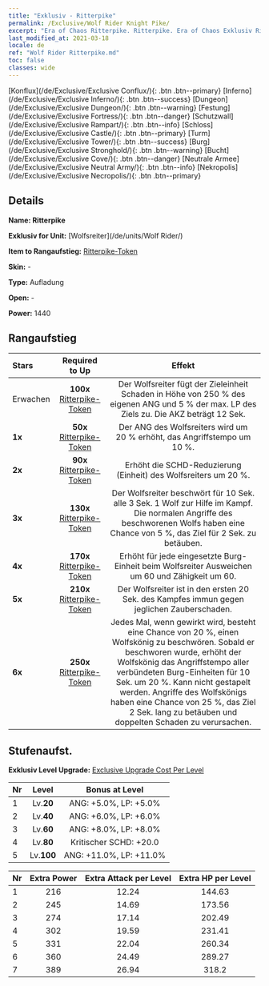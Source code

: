 ```yaml
---
title: "Exklusiv - Ritterpike"
permalink: /Exclusive/Wolf Rider Knight Pike/
excerpt: "Era of Chaos Ritterpike. Ritterpike. Era of Chaos Exklusiv Ritterpike. Wolfsreiter Exklusiv."
last_modified_at: 2021-03-18
locale: de
ref: "Wolf Rider Ritterpike.md"
toc: false
classes: wide
---
```

 [Konflux](/de/Exclusive/Exclusive Conflux/){: .btn .btn--primary} [Inferno](/de/Exclusive/Exclusive Inferno/){: .btn .btn--success} [Dungeon](/de/Exclusive/Exclusive Dungeon/){: .btn .btn--warning} [Festung](/de/Exclusive/Exclusive Fortress/){: .btn .btn--danger} [Schutzwall](/de/Exclusive/Exclusive Rampart/){: .btn .btn--info} [Schloss](/de/Exclusive/Exclusive Castle/){: .btn .btn--primary} [Turm](/de/Exclusive/Exclusive Tower/){: .btn .btn--success} [Burg](/de/Exclusive/Exclusive Stronghold/){: .btn .btn--warning} [Bucht](/de/Exclusive/Exclusive Cove/){: .btn .btn--danger} [Neutrale Armee](/de/Exclusive/Exclusive Neutral Army/){: .btn .btn--info} [Nekropolis](/de/Exclusive/Exclusive Necropolis/){: .btn .btn--primary} 

## Details
 **Name: Ritterpike** 

 **Exklusiv for Unit:** [Wolfsreiter](/de/units/Wolf Rider/) 

 **Item to Rangaufstieg:** [Ritterpike-Token](/de/Items/con_916/)

 **Skin:** -

 **Type:** Aufladung

 **Open:** -

 **Power:** 1440

## Rangaufstieg

  |     Stars    |  Required to Up | Effekt |
  |:-------------|:---------------:|:---------------:|
  |  Erwachen  | **100x** [Ritterpike-Token](/de/Items/con_916/) | <Wolfsschlag> Der Wolfsreiter fügt der Zieleinheit Schaden in Höhe von 250 % des eigenen ANG und 5 % der max. LP des Ziels zu. Die AKZ beträgt 12 Sek. |
  | **1x** <i class="fas fa-star"/> | **50x** [Ritterpike-Token](/de/Items/con_916/) | Der ANG des Wolfsreiters wird um 20 % erhöht, das Angriffstempo um 10 %. |
  | **2x** <i class="fas fa-star"/> | **90x** [Ritterpike-Token](/de/Items/con_916/) | Erhöht die SCHD-Reduzierung (Einheit) des Wolfsreiters um 20 %. |
  | **3x** <i class="fas fa-star"/> | **130x** [Ritterpike-Token](/de/Items/con_916/) | <Wolfsbund> Der Wolfsreiter beschwört für 10 Sek. alle 3 Sek. 1 Wolf zur Hilfe im Kampf. Die normalen Angriffe des beschworenen Wolfs haben eine Chance von 5 %, das Ziel für 2 Sek. zu betäuben. |
  | **4x** <i class="fas fa-star"/> | **170x** [Ritterpike-Token](/de/Items/con_916/) | Erhöht für jede eingesetzte Burg-Einheit beim Wolfsreiter Ausweichen um 60 und Zähigkeit um 60. |
  | **5x** <i class="fas fa-star"/> | **210x** [Ritterpike-Token](/de/Items/con_916/) | Der Wolfsreiter ist in den ersten 20 Sek. des Kampfes immun gegen jeglichen Zauberschaden. |
  | **6x** <i class="fas fa-star"/> | **250x** [Ritterpike-Token](/de/Items/con_916/) | Jedes Mal, wenn <Wolfsbund> gewirkt wird, besteht eine Chance von 20 %, einen Wolfskönig zu beschwören. Sobald er beschworen wurde, erhöht der Wolfskönig das Angriffstempo aller verbündeten Burg-Einheiten für 10 Sek. um 20 %. Kann nicht gestapelt werden. Angriffe des Wolfskönigs haben eine Chance von 25 %, das Ziel 2 Sek. lang zu betäuben und doppelten Schaden zu verursachen. |


## Stufenaufst.
 **Exklusiv Level Upgrade:** [Exclusive Upgrade Cost Per Level](/Exclusive/ExclusiveUpgradeCostPerLevel/)

  |  Nr  |   Level  | Bonus at Level |
  |:-----|:--------:|:--------------:|
  | 1 | Lv.**20** | ANG: +5.0%, LP: +5.0% |
  | 2 | Lv.**40** | ANG: +6.0%, LP: +6.0% |
  | 3 | Lv.**60** | ANG: +8.0%, LP: +8.0% |
  | 4 | Lv.**80** | Kritischer SCHD: +20.0 |
  | 5 | Lv.**100** | ANG: +11.0%, LP: +11.0% |


  |  Nr  |  Extra Power | Extra Attack per Level | Extra HP per Level |
  |:-----|:--------:|:--------:|:--------:|
  | 1 | 216 | 12.24 | 144.63 |
  | 2 | 245 | 14.69 | 173.56 |
  | 3 | 274 | 17.14 | 202.49 |
  | 4 | 302 | 19.59 | 231.41 |
  | 5 | 331 | 22.04 | 260.34 |
  | 6 | 360 | 24.49 | 289.27 |
  | 7 | 389 | 26.94 | 318.2 |


